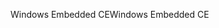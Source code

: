 <span data-ttu-id="fd439-101">Windows Embedded CE</span><span class="sxs-lookup"><span data-stu-id="fd439-101">Windows Embedded CE</span></span>